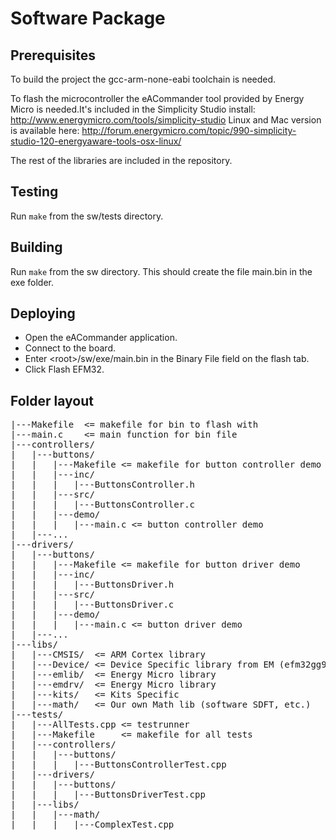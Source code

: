 Software Package
================

Prerequisites
-------------

To build the project the gcc-arm-none-eabi toolchain is needed.

To flash the microcontroller the eACommander tool provided by Energy Micro is needed.It's included in the Simplicity Studio install: http://www.energymicro.com/tools/simplicity-studio
Linux and Mac version is available here: http://forum.energymicro.com/topic/990-simplicity-studio-120-energyaware-tools-osx-linux/

The rest of the libraries are included in the repository.

Testing
-------

Run `make` from the sw/tests directory.

Building
--------

Run `make` from the sw directory. This should create the file main.bin in the exe folder.

Deploying
------

* Open the eACommander application. 
* Connect to the board. 
* Enter \<root\>/sw/exe/main.bin in the Binary File field on the flash tab.
* Click Flash EFM32.

Folder layout
-------------

<pre>
|---Makefile  <= makefile for bin to flash with
|---main.c    <= main function for bin file
|---controllers/
|   |---buttons/
|   |   |---Makefile <= makefile for button controller demo
|   |   |---inc/
|   |   |   |---ButtonsController.h
|   |   |---src/
|   |   |   |---ButtonsController.c
|   |   |---demo/
|   |   |   |---main.c <= button controller demo
|   |---...
|---drivers/
|   |---buttons/
|   |   |---Makefile <= makefile for button driver demo
|   |   |---inc/
|   |   |   |---ButtonsDriver.h
|   |   |---src/
|   |   |   |---ButtonsDriver.c
|   |   |---demo/
|   |   |   |---main.c <= button driver demo
|   |---...
|---libs/
|   |---CMSIS/  <= ARM Cortex library
|   |---Device/ <= Device Specific library from EM (efm32gg990f1024.h, ...)
|   |---emlib/  <= Energy Micro library
|   |---emdrv/  <= Energy Micro library
|   |---kits/   <= Kits Specific
|   |---math/   <= Our own Math lib (software SDFT, etc.)
|---tests/
|   |---AllTests.cpp <= testrunner
|   |---Makefile     <= makefile for all tests
|   |---controllers/ 
|   |   |---buttons/
|   |   |   |---ButtonsControllerTest.cpp
|   |---drivers/
|   |   |---buttons/
|   |   |   |---ButtonsDriverTest.cpp
|   |---libs/
|   |   |---math/
|   |   |   |---ComplexTest.cpp
</pre>

